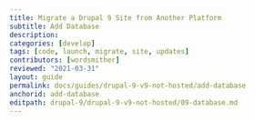 ```yaml
---
title: Migrate a Drupal 9 Site from Another Platform
subtitle: Add Database
description: 
categories: [develop]
tags: [code, launch, migrate, site, updates]
contributors: [wordsmither]
reviewed: "2021-03-31"
layout: guide
permalink: docs/guides/drupal-9-v9-not-hosted/add-database
anchorid: add-database
editpath: drupal-9/drupal-9-v9-not-hosted/09-database.md
---
```


<Partial file="migrate-add-database.md" />
